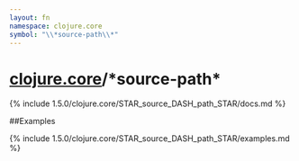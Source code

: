 ```yaml
---
layout: fn
namespace: clojure.core
symbol: "\\*source-path\\*"
---
```


# [clojure.core](../)/\*source-path\*

{% include 1.5.0/clojure.core/STAR_source_DASH_path_STAR/docs.md %}

##Examples

{% include 1.5.0/clojure.core/STAR_source_DASH_path_STAR/examples.md %}

